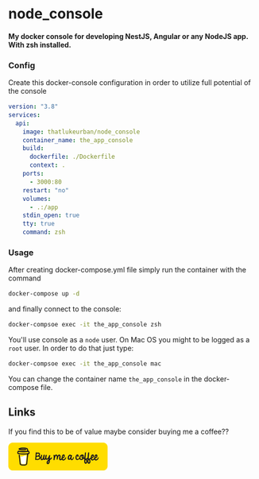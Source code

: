 # node_console

#### My docker console for developing NestJS, Angular or any NodeJS app. With zsh installed.

### Config

Create this docker-console configuration in order to utilize full potential of the console

```yml
version: "3.8"
services:
  api:
    image: thatlukeurban/node_console
    container_name: the_app_console
    build:
      dockerfile: ./Dockerfile
      context: .
    ports:
      - 3000:80
    restart: "no"
    volumes:
      - .:/app
    stdin_open: true
    tty: true
    command: zsh
```

### Usage

After creating docker-compose.yml file simply run the container with the command

```bash
docker-compose up -d
```

and finally connect to the console:

```bash
docker-compsoe exec -it the_app_console zsh
```
You'll use console as a `node` user. On Mac OS you might to be logged as a `root` user. In order to do that just type:

```bash
docker-compsoe exec -it the_app_console mac
```
You can change the container name `the_app_console` in the docker-compose file.

## Links

If you find this to be of value maybe consider buying me a coffee??

<a href="https://www.buymeacoffee.com/thatlukeurban">
<img src="https://github.com/lukeurban/cdn/blob/main/images/bmc-button.png?raw=true" width="200" />
</a>
